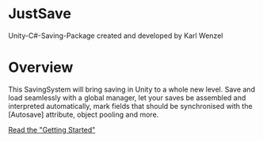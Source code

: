 # JustSave
 Unity-C#-Saving-Package created and developed by Karl Wenzel

# Overview
This SavingSystem will bring saving in Unity to a whole new level. Save and load seamlessly with a global manager, let your saves be assembled and interpreted automatically, mark fields that should be synchronised with the [Autosave] attribute, object pooling and more.

[Read the "Getting Started"](./GETTINGSTARTED.md)
